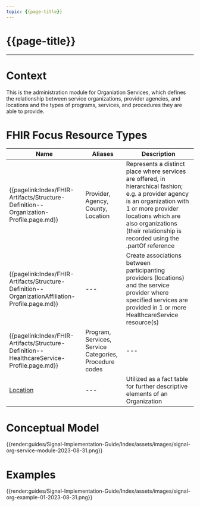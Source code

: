 ```yaml
---
topic: {{page-title}}
---
```


# {{page-title}}

---

# Context
This is the administration module for Organiation Services, which defines the relationship between service organizations, provider agencies, and locations and the types of programs, services, and procedures they are able to provide.

# FHIR Focus Resource Types

| Name                      | Aliases                                   | Description |
| --- | --- | --- |
| {{pagelink:Index/FHIR-Artifacts/Structure-Definition--Organization-Profile.page.md}} | Provider, Agency, County, Location        | Represents a distinct place where services are offered, in hierarchical fashion; e.g. a provider agency is an organization with 1 or more provider locations which are also organizations (their relationship is recorded using the .partOf reference |
| {{pagelink:Index/FHIR-Artifacts/Structure-Definition--OrganizationAffiliation-Profile.page.md}}  | --- | Create associations between participanting providers (locations) and the service provider where specified services are provided in 1 or more HealthcareService resource(s) |
| {{pagelink:Index/FHIR-Artifacts/Structure-Definition--HealthcareService-Profile.page.md}}   | Program, Services, Service Categories, Procedure codes | --- |
| [Location](https://hl7.org/fhir/us/core/StructureDefinition-us-core-location.html)                  | --- | Utilized as a fact table for further descriptive elements of an Organization |


# Conceptual Model

{{render:guides/Signal-Implementation-Guide/Index/assets/images/signal-org-service-module-2023-08-31.png}}

# Examples

{{render:guides/Signal-Implementation-Guide/Index/assets/images/signal-org-example-01-2023-08-31.png}}
